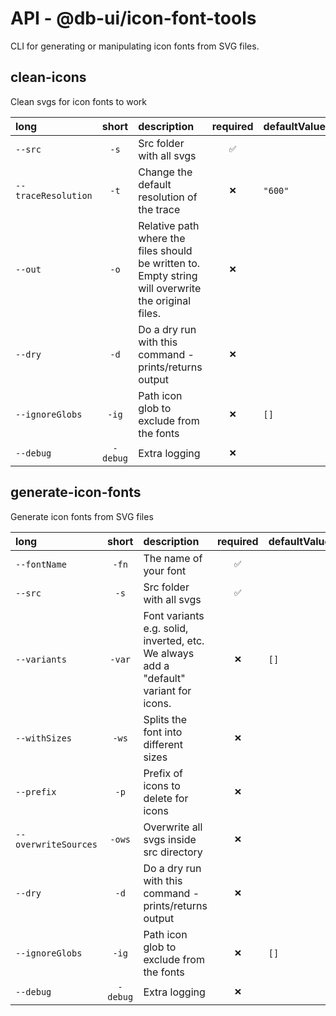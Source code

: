 # API - @db-ui/icon-font-tools

CLI for generating or manipulating icon fonts from SVG files.

## clean-icons

Clean svgs for icon fonts to work

| long                |   short  | description                                                                                         | required | defaultValue |
| :------------------ | :------: | :-------------------------------------------------------------------------------------------------- | :------: | :----------- |
| `--src`             |   `-s`   | Src folder with all svgs                                                                            |    `✅`   |              |
| `--traceResolution` |   `-t`   | Change the default resolution of the trace                                                          |    `❌`   | `"600"`      |
| `--out`             |   `-o`   | Relative path where the files should be written to. Empty string will overwrite the original files. |    `❌`   |              |
| `--dry`             |   `-d`   | Do a dry run with this command - prints/returns output                                              |    `❌`   |              |
| `--ignoreGlobs`     |   `-ig`  | Path icon glob to exclude from the fonts                                                            |    `❌`   | `[]`         |
| `--debug`           | `-debug` | Extra logging                                                                                       |    `❌`   |              |

## generate-icon-fonts

Generate icon fonts from SVG files

| long                 |   short  | description                                                                           | required | defaultValue |
| :------------------- | :------: | :------------------------------------------------------------------------------------ | :------: | :----------- |
| `--fontName`         |   `-fn`  | The name of your font                                                                 |    `✅`   |              |
| `--src`              |   `-s`   | Src folder with all svgs                                                              |    `✅`   |              |
| `--variants`         |  `-var`  | Font variants e.g. solid, inverted, etc. We always add a "default" variant for icons. |    `❌`   | `[]`         |
| `--withSizes`        |   `-ws`  | Splits the font into different sizes                                                  |    `❌`   |              |
| `--prefix`           |   `-p`   | Prefix of icons to delete for icons                                                   |    `❌`   |              |
| `--overwriteSources` |  `-ows`  | Overwrite all svgs inside src directory                                               |    `❌`   |              |
| `--dry`              |   `-d`   | Do a dry run with this command - prints/returns output                                |    `❌`   |              |
| `--ignoreGlobs`      |   `-ig`  | Path icon glob to exclude from the fonts                                              |    `❌`   | `[]`         |
| `--debug`            | `-debug` | Extra logging                                                                         |    `❌`   |              |

